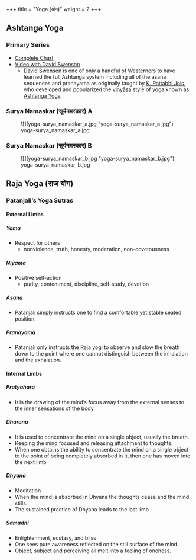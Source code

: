 +++
title = "Yoga (योग)"
weight = 2
+++

## Ashtanga Yoga

### Primary Series

*   [Complete Chart](https://www.ashtanga-yoga-nantes.fr/wp-content/uploads/2019/08/Primary-Series-chart.png)
*   [Video with David Swenson](https://www.youtube.com/watch?v=9tWnDWz5A0Q)
    *   [David Swenson](http://www.ashtanga.com/html/bio_swenson_david.html) is one of only a handful of Westerners to have learned the full Ashtanga system including all of the asana sequences and pranayama as originally taught by [K. Pattabhi Jois](wikipedia:K._Pattabhi_Jois "wikilink"), who developed and popularized the [vinyāsa](wikipedia:vinyāsa "wikilink") style of yoga known as [Ashtanga Yoga](wikipedia:Ashtanga_vinyasa_yoga "wikilink")

### Surya Namaskar (सूर्यनमस्कार) A

<figure>![](yoga-surya_namaskar_a.jpg "yoga-surya_namaskar_a.jpg")

<figcaption>yoga-surya_namaskar_a.jpg</figcaption>

</figure>

### Surya Namaskar (सूर्यनमस्कार) B

<figure>![](yoga-surya_namaskar_b.jpg "yoga-surya_namaskar_b.jpg")

<figcaption>yoga-surya_namaskar_b.jpg</figcaption>

</figure>

## Raja Yoga (राज योग)

### Patanjali’s Yoga Sutras

#### External Limbs

##### Yama

*   Respect for others
    *   nonviolence, truth, honesty, moderation, non-covetousness

##### Niyama

*   Positive self-action
    *   purity, contentment, discipline, self-study, devotion

##### Asana

*   Patanjali simply instructs one to find a comfortable yet stable seated position.

##### Pranayama

*   Patanjali only instructs the Raja yogi to observe and slow the breath down to the point where one cannot distinguish between the inhalation and the exhalation.

#### Internal Limbs

##### Pratyahara

*   It is the drawing of the mind’s focus away from the external senses to the inner sensations of the body.

##### Dharana

*   It is used to concentrate the mind on a single object, usually the breath.
*   Keeping the mind focused and releasing attachment to thoughts.
*   When one obtains the ability to concentrate the mind on a single object to the point of being completely absorbed in it, then one has moved into the next limb

##### Dhyana

*   Meditation
*   When the mind is absorbed in Dhyana the thoughts cease and the mind stills.
*   The sustained practice of Dhyana leads to the last limb

##### Samadhi

*   Enlightenment, ecstasy, and bliss
*   One sees pure awareness reflected on the still surface of the mind.
*   Object, subject and perceiving all melt into a feeling of oneness.